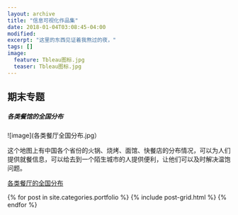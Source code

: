 ```yaml
---
layout: archive
title: "信息可视化作品集"
date: 2018-01-04T03:08:45-04:00
modified:
excerpt: "这里的东西见证着我熬过的夜，"
tags: []
image: 
  feature: Tbleau图标.jpg
  teaser: Tbleau图标.jpg
---
```


## 期末专题
##### 各类餐馆的全国分布

![image](各类餐厅全国分布.jpg）

这个地图上有中国各个省份的火锅、烧烤、面馆、快餐店的分布情况，可以为人们提供就餐信息，可以给去到一个陌生城市的人提供便利，让他们可以及时解决温饱问题。

[各类餐厅的全国分布](https://public.tableau.com/profile/.86047339#!/vizhome/1_4668/1?publish=yes)



<div class="tiles">
{% for post in site.categories.portfolio %}
  {% include post-grid.html %}
{% endfor %}
</div><!-- /.tiles 把所有categories 有 portfolio 的列出來-->
